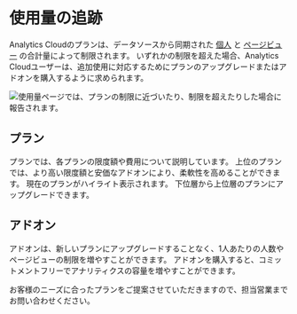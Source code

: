 # 使用量の追跡

Analytics Cloudのプランは、データソースから同期された [個人](../people/individuals/individual-profiles.md) と [ページビュー](../touchpoints/pages/pages.md) の合計量によって制限されます。 いずれかの制限を超えた場合、Analytics Cloudユーザーは、追加使用に対応するためにプランのアップグレードまたはアドオンを購入するように求められます。

![使用量ページでは、プランの制限に近づいたり、制限を超えたりした場合に報告されます。](tracking-usage/images/01.png)

## プラン

プランでは、各プランの限度額や費用について説明しています。 上位のプランでは、より高い限度額と安価なアドオンにより、柔軟性を高めることができます。 現在のプランがハイライト表示されます。 下位層から上位層のプランにアップグレードできます。

## アドオン

アドオンは、新しいプランにアップグレードすることなく、1人あたりの人数やページビューの制限を増やすことができます。 アドオンを購入すると、コミットメントフリーでアナリティクスの容量を増やすことができます。

お客様のニーズに合ったプランをご提案させていただきますので、担当営業までお問い合わせください。
